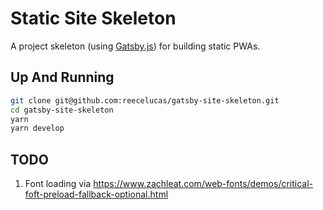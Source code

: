 # Static Site Skeleton

A project skeleton (using [Gatsby.js](https://www.gatsbyjs.org/)) for building static PWAs.

## Up And Running

```bash
git clone git@github.com:reecelucas/gatsby-site-skeleton.git
cd gatsby-site-skeleton
yarn
yarn develop
```

## TODO

1. Font loading via <https://www.zachleat.com/web-fonts/demos/critical-foft-preload-fallback-optional.html>
